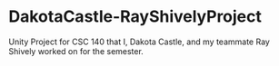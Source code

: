 # DakotaCastle-RayShivelyProject
Unity Project for CSC 140 that I, Dakota Castle, and my teammate Ray Shively worked on for the semester. 

